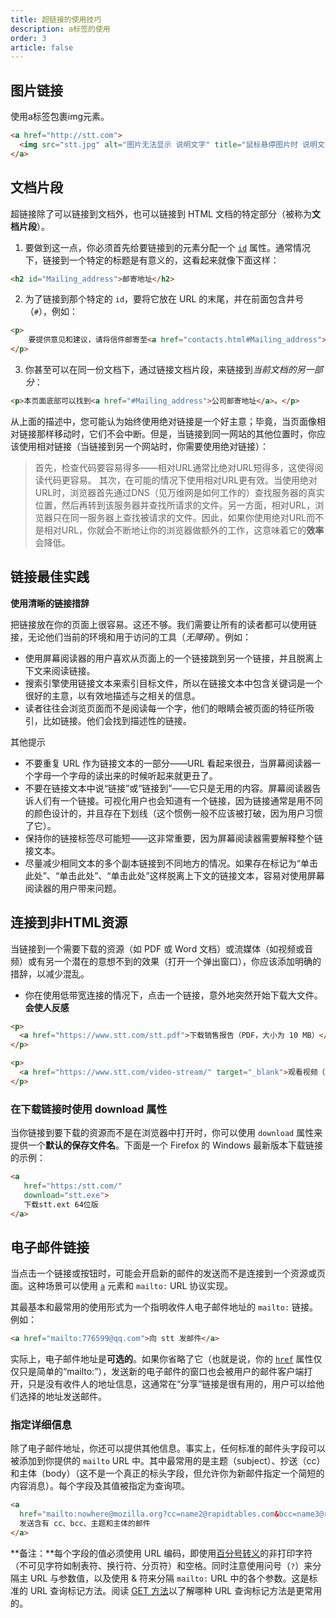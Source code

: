 ```yaml
---
title: 超链接的使用技巧
description: a标签的使用
order: 3
article: false
---
```




## 图片链接

使用a标签包裹img元素。

```html
<a href="http://stt.com">
  <img src="stt.jpg" alt="图片无法显示 说明文字" title="鼠标悬停图片时 说明文字" />
</a>
```

## 文档片段

超链接除了可以链接到文档外，也可以链接到 HTML 文档的特定部分（被称为**文档片段**）。

1. 要做到这一点，你必须首先给要链接到的元素分配一个 [`id`](https://developer.mozilla.org/zh-CN/docs/Web/HTML/Global_attributes#id) 属性。通常情况下，链接到一个特定的标题是有意义的，这看起来就像下面这样：

```html
<h2 id="Mailing_address">邮寄地址</h2>
```

2. 为了链接到那个特定的 `id`，要将它放在 URL 的末尾，并在前面包含井号（`#`），例如：

```html
<p>
    要提供意见和建议，请将信件邮寄至<a href="contacts.html#Mailing_address">我们的地址</a>。
</p>
```

3. 你甚至可以在同一份文档下，通过链接文档片段，来链接到*当前文档的另一部分*：

```html
<p>本页面底部可以找到<a href="#Mailing_address">公司邮寄地址</a>。</p>
```

从上面的描述中，您可能认为始终使用绝对链接是一个好主意；毕竟，当页面像相对链接那样移动时，它们不会中断。但是，当链接到同一网站的其他位置时，你应该使用相对链接（当链接到另一个网站时，你需要使用绝对链接）：

> 首先，检查代码要容易得多——相对URL通常比绝对URL短得多，这使得阅读代码更容易。
> 其次，在可能的情况下使用相对URL更有效。当使用绝对URL时，浏览器首先通过DNS（见万维网是如何工作的）查找服务器的真实位置，然后再转到该服务器并查找所请求的文件。另一方面，相对URL，浏览器只在同一服务器上查找被请求的文件。因此，如果你使用绝对URL而不是相对URL，你就会不断地让你的浏览器做额外的工作，这意味着它的**效率**会降低。

## 链接最佳实践

**使用清晰的链接措辞**

把链接放在你的页面上很容易。这还不够。我们需要让所有的读者都可以使用链接，无论他们当前的环境和用于访问的工具（*无障碍*）。例如：

- 使用屏幕阅读器的用户喜欢从页面上的一个链接跳到另一个链接，并且脱离上下文来阅读链接。
- 搜索引擎使用链接文本来索引目标文件，所以在链接文本中包含关键词是一个很好的主意，以有效地描述与之相关的信息。
- 读者往往会浏览页面而不是阅读每一个字，他们的眼睛会被页面的特征所吸引，比如链接。他们会找到描述性的链接。

其他提示

- 不要重复 URL 作为链接文本的一部分——URL 看起来很丑，当屏幕阅读器一个字母一个字母的读出来的时候听起来就更丑了。
- 不要在链接文本中说“链接”或“链接到”——它只是无用的内容。屏幕阅读器告诉人们有一个链接。可视化用户也会知道有一个链接，因为链接通常是用不同的颜色设计的，并且存在下划线（这个惯例一般不应该被打破，因为用户习惯了它）。
- 保持你的链接标签尽可能短——这非常重要，因为屏幕阅读器需要解释整个链接文本。
- 尽量减少相同文本的多个副本链接到不同地方的情况。如果存在标记为“单击此处”、“单击此处”、“单击此处”这样脱离上下文的链接文本，容易对使用屏幕阅读器的用户带来问题。

## 连接到非HTML资源

当链接到一个需要下载的资源（如 PDF 或 Word 文档）或流媒体（如视频或音频）或有另一个潜在的意想不到的效果（打开一个弹出窗口），你应该添加明确的措辞，以减少混乱。

- 你在使用低带宽连接的情况下，点击一个链接，意外地突然开始下载大文件。**会使人反感**

```html
<p>
  <a href="https://www.stt.com/stt.pdf">下载销售报告（PDF，大小为 10 MB）</a>
</p>

<p>
  <a href="https://www.stt.com/video-stream/" target="_blank">观看视频（将在新标签页中播放，HD 画质）</a>
</p>
```

### 在下载链接时使用 download 属性

当你链接到要下载的资源而不是在浏览器中打开时，你可以使用 `download` 属性来提供一个**默认的保存文件名**。下面是一个 Firefox 的 Windows 最新版本下载链接的示例：

```html
<a
   href="https:/stt.com/"
   download="stt.exe">
   下载stt.ext 64位版
</a>
```

## 电子邮件链接

当点击一个链接或按钮时，可能会开启新的邮件的发送而不是连接到一个资源或页面。这种场景可以使用 [`a`](https://developer.mozilla.org/zh-CN/docs/Web/HTML/Element/a) 元素和 `mailto:` URL 协议实现。

其最基本和最常用的使用形式为一个指明收件人电子邮件地址的 `mailto:` 链接。例如：

```html
<a href="mailto:776599@qq.com">向 stt 发邮件</a>
```

实际上，电子邮件地址是**可选的**。如果你省略了它（也就是说，你的 [`href`](https://developer.mozilla.org/zh-CN/docs/Web/HTML/Element/a#href) 属性仅仅只是简单的“mailto:”），发送新的电子邮件的窗口也会被用户的邮件客户端打开，只是没有收件人的地址信息，这通常在“分享”链接是很有用的，用户可以给他们选择的地址发送邮件。

### 指定详细信息

除了电子邮件地址，你还可以提供其他信息。事实上，任何标准的邮件头字段可以被添加到你提供的 `mailto` URL 中。其中最常用的是主题（subject）、抄送（cc）和主体（body）（这不是一个真正的标头字段，但允许你为新邮件指定一个简短的内容消息）。每个字段及其值被指定为查询项。

```html
<a
  href="mailto:nowhere@mozilla.org?cc=name2@rapidtables.com&bcc=name3@rapidtables.com&subject=The%20subject%20of%20the%20email&body=The%20body%20of%20the%20email">
  发送含有 cc、bcc、主题和主体的邮件
</a>
```

**备注：**每个字段的值必须使用 URL 编码，即使用[百分号转义](https://developer.mozilla.org/zh-CN/docs/Glossary/Percent-encoding)的非打印字符（不可见字符如制表符、换行符、分页符）和空格。同时注意使用问号（`?`）来分隔主 URL 与参数值，以及使用 & 符来分隔 `mailto:` URL 中的各个参数。这是标准的 URL 查询标记方法。阅读 [GET 方法](https://developer.mozilla.org/zh-CN/docs/Learn/Forms/Sending_and_retrieving_form_data#get_方法)以了解哪种 URL 查询标记方法是更常用的。

